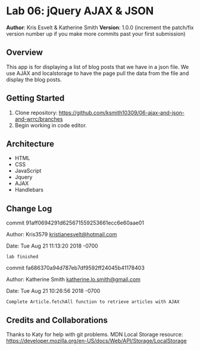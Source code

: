 # Lab 06: jQuery AJAX & JSON

**Author**: Kris Esvelt & Katherine Smith
**Version**: 1.0.0 (increment the patch/fix version number up if you make more commits past your first submission)

## Overview
This app is for displaying a list of blog posts that we have in a json file. We use AJAX and localstorage to have the page pull the data from the file and display the blog posts.

## Getting Started
1. Clone repository: https://github.com/ksmith10309/06-ajax-and-json-and-wrrc/branches
2. Begin working in code editor.

## Architecture
- HTML
- CSS
- JavaScript
- Jquery
- AJAX
- Handlebars

## Change Log
commit 91aff0694291d625671559253661ecc6e60aae01

Author: Kris3579 <kristianesvelt@hotmail.com>

Date:   Tue Aug 21 11:13:20 2018 -0700

    lab finished

commit fa686370a94d787eb7df9592ff24045b41178403

Author: Katherine Smith <katherine.lo.smith@gmail.com>

Date:   Tue Aug 21 10:26:56 2018 -0700

    Complete Article.fetchAll function to retrieve articles with AJAX

## Credits and Collaborations
Thanks to Katy for help with git problems.
MDN Local Storage resource: https://developer.mozilla.org/en-US/docs/Web/API/Storage/LocalStorage
